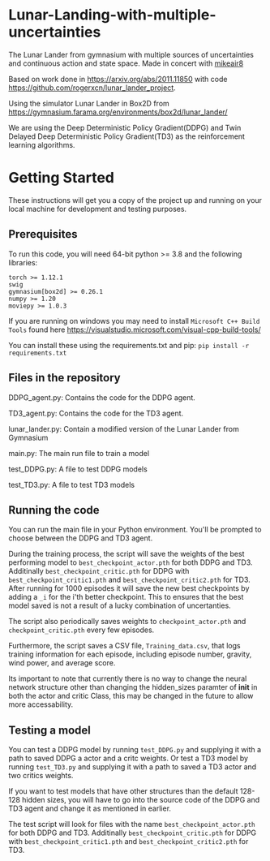 # Lunar-Landing-with-multiple-uncertainties
The Lunar Lander from gymnasium with multiple sources of uncertainties and continuous action and state space. Made in concert with [mikeair8](https://github.com/mikeair8)

Based on work done in https://arxiv.org/abs/2011.11850 with code https://github.com/rogerxcn/lunar_lander_project.

Using the simulator Lunar Lander in Box2D from https://gymnasium.farama.org/environments/box2d/lunar_lander/

We are using the Deep Deterministic Policy Gradient(DDPG) and Twin Delayed Deep Deterministic Policy Gradient(TD3) as the reinforcement learning algorithms.


# Getting Started
These instructions will get you a copy of the project up and running on your local machine for development and testing purposes.

## Prerequisites
To run this code, you will need 64-bit python >= 3.8 and the following libraries:

```
torch >= 1.12.1
swig
gymnasium[box2d] >= 0.26.1
numpy >= 1.20
moviepy >= 1.0.3
```
If you are running on windows you may need to install `Microsoft C++ Build Tools` found here https://visualstudio.microsoft.com/visual-cpp-build-tools/

You can install these using the requirements.txt and pip:
`pip install -r requirements.txt`


## Files in the repository
DDPG_agent.py: Contains the code for the DDPG agent.

TD3_agent.py: Contains the code for the TD3 agent.

lunar_lander.py: Contain a modified version of the Lunar Lander from Gymnasium

main.py: The main run file to train a model

test_DDPG.py: A file to test DDPG models

test_TD3.py: A file to test TD3 models

## Running the code
You can run the main file in your Python environment. You'll be prompted to choose between the DDPG and TD3 agent.

During the training process, the script will save the weights of the best performing model to `best_checkpoint_actor.pth` for both DDPG and TD3. Additinally  `best_checkpoint_critic.pth` for DDPG with `best_checkpoint_critic1.pth` and `best_checkpoint_critic2.pth` for TD3. After running for 1000 episodes it will save the new best checkpoints by adding a `_i` for the i'th better checkpoint. This to ensures that the best model saved is not a result of a lucky combination of uncertanties.

The script also periodically saves weights to `checkpoint_actor.pth` and `checkpoint_critic.pth` every few episodes.

Furthermore, the script saves a CSV file, `Training_data.csv`, that logs training information for each episode, including episode number, gravity, wind power, and average score.

Its important to note that currently there is no way to change the neural network structure other than changing the hidden_sizes paramter of __init__ in both the actor and critic Class, this may be changed in the future to allow more accessability.

## Testing a model
You can test a DDPG model by running `test_DDPG.py` and supplying it with a path to saved DDPG a actor and a critc weights. Or test a TD3 model by running `test_TD3.py` and supplying it with a path to saved a TD3 actor and two critics weights.

If you want to test models that have other structures than the default 128-128 hidden sizes, you will have to go into the source code of the DDPG and TD3 agent and change it as mentioned in earlier.

The test script will look for files with the name `best_checkpoint_actor.pth` for both DDPG and TD3. Additinally `best_checkpoint_critic.pth` for DDPG with `best_checkpoint_critic1.pth` and `best_checkpoint_critic2.pth` for TD3.
